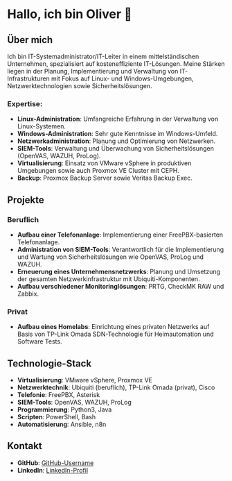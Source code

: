 # Hallo, ich bin Oliver 👋

## Über mich

Ich bin IT-Systemadministrator/IT-Leiter in einem mittelständischen Unternehmen, spezialisiert auf kosteneffiziente IT-Lösungen. Meine Stärken liegen in der Planung, Implementierung und Verwaltung von IT-Infrastrukturen mit Fokus auf Linux- und Windows-Umgebungen, Netzwerktechnologien sowie Sicherheitslösungen.

### Expertise:

- **Linux-Administration**: Umfangreiche Erfahrung in der Verwaltung von Linux-Systemen.
- **Windows-Administration**: Sehr gute Kenntnisse im Windows-Umfeld.
- **Netzwerkadministration**: Planung und Optimierung von Netzwerken.
- **SIEM-Tools**: Verwaltung und Überwachung von Sicherheitslösungen (OpenVAS, WAZUH, ProLog).
- **Virtualisierung**: Einsatz von VMware vSphere in produktiven Umgebungen sowie auch Proxmox VE Cluster mit CEPH.
- **Backup**: Proxmox Backup Server sowie Veritas Backup Exec.

## Projekte

### Beruflich

- **Aufbau einer Telefonanlage**: Implementierung einer FreePBX-basierten Telefonanlage.
- **Administration von SIEM-Tools**: Verantwortlich für die Implementierung und Wartung von Sicherheitslösungen wie OpenVAS, ProLog und WAZUH.
- **Erneuerung eines Unternehmensnetzwerks**: Planung und Umsetzung der gesamten Netzwerkinfrastruktur mit Ubiquiti-Komponenten.
- **Aufbau verschiedener Monitoringlösungen**: PRTG, CheckMK RAW und Zabbix.

### Privat

- **Aufbau eines Homelabs**: Einrichtung eines privaten Netzwerks auf Basis von TP-Link Omada SDN-Technologie für Heimautomation und Software Tests.

## Technologie-Stack

- **Virtualisierung**: VMware vSphere, Proxmox VE
- **Netzwerktechnik**: Ubiquiti (beruflich), TP-Link Omada (privat), Cisco
- **Telefonie**: FreePBX, Asterisk
- **SIEM-Tools**: OpenVAS, WAZUH, ProLog
- **Programmierung**: Python3, Java
- **Scripten**: PowerShell, Bash
- **Automatisierung**: Ansible, n8n

## Kontakt

- **GitHub**: [GitHub-Username](https://github.com/Henry440)
- **LinkedIn**: [LinkedIn-Profil](https://www.linkedin.com/in/oliver-audehm/)
